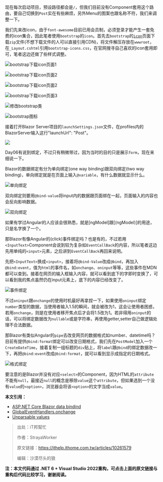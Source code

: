 现在每次启动项目，预设路径都会是`/`，但我们目前没有Component套用这个路由，要自己切换到`Post`实在有些麻烦，另外Menu的图案也跟名称不符，我们来调整一下。

我们先来改icon，由于`font-awesome`目前已用会员制，必须登录才能产生一套免费的icon集合，因此笔者使用`bootstrap`的`icon`。首先去`bootstrap`的[`icon`](https://icons.getbootstrap.com/)页面下载`zip`文件(不想下载文件的人可以直接引用CDN)，将文件解压存放在`wwwroot`，在`_Layout.cshtml`引用`bootstrap-icons.css`，在官网搜寻自己喜欢的icon套用即可，笔者这边还做了些样式调整。

![bootstrap下载icon页面1](https://img1.lequ.co/2021/12/1401.png)

![bootstrap下载icon页面2](https://img1.lequ.co/2021/12/1402.png)

![bootstrap下载icon页面2](https://img1.lequ.co/2021/12/1403.png)

![bootstrap下载icon页面3](https://img1.lequ.co/2021/12/1404.png)

![修改bootstrap类](https://img1.lequ.co/2021/12/1405.png)

![bootstrap图标](https://img1.lequ.co/2021/12/1406.png)

接着打开Blazor Server项目的`launchSettings.json`文件，在profiles内的BlazorServer输入这行"launchUrl": "Post"。

![](https://img1.lequ.co/2021/12/1407.png)

Day06有说到绑定，不过只有稍微带过，因为当时的目的只是展示`form`，现在来细说一下。

Blazor的数据绑定有分为单向绑定(one way binding)跟双向绑定(two way binding)，单向绑定就是在页面上输入`@variable`，有什么数据就显示什么。

![单向绑定](https://img1.lequ.co/2021/12/1408.png)

双向绑定则要用`@bind-value`将input内的数据跟页面绑在一起，页面输入的内容也会反向影响数据。

![双向绑定](https://img1.lequ.co/2021/12/1409.png)

如果有学过Angular的人应该会很熟悉，就是[ngModel]跟[(ngModel)]的用途，只是名字换了一个。

那Blazor有像Angular的(click)事件绑定吗？也是有的，不过若用`<InputText>`Component会说到较为复杂如`EventCallBack`的内容，所以笔者这边先用单纯的`<input>`元素，之后讲到`EventCallBack`再回来说明。

先把`<InputText>`换成`<input>`，接着将`@bind-Value`改成`@bind`，再加入`@bind:event`，值为`html`的事件名，如`onchange`、`oninput`等等，这些事件在MDN都可以查到。接着在网页的输入框输入内容，就可以看到底下的字即时变换了，可以看到我的焦点虽然仍在input元素上，底下的内容已经改变了。

![事件绑定](https://img1.lequ.co/2021/12/1410.gif)

不过`oninput`跟`onchange`的使用时机最好再拿捏一下，如果使用`oninput`绑定`number`类型的数据，当使用者输入1.5的瞬间，就会被改为1，这会让使用者困惑，若用`onchange`，则是在使用者移开焦点后才会将1.5改为1。若非得用`oninput`的话，可以将绑定数据改为`nullable`或是字符串，再使用getter,setter自己做逻辑处理不合法数据。

那Blazor有类似Angular的`pipe`去改变网页的数据格式如number、datetime吗？目前有提供`@bind:format`绑定可以改变日期格式，我们先在`PostModel`加入一个`CreateDateTime`，接着复制一组标题的`div`贴上，将`label`跟`@bind`的绑定数据改一下，再把`@bind:event`改成`@bind:format`，就可以看到显示成指定的日期格式。

![格式绑定](https://img1.lequ.co/2021/12/1411.png)

要注意的是Blazor并没有对应`<select>`的Component，因为HTML的`attribute`不能有`null`，最接近`null`的概念是移除`value`这个`attribute`，但如果选到一个没有`value`的`<option>`，浏览器会将该`<option>`的文字当成`value`。

**本文引用：**

- [ASP.NET Core Blazor data bindind](https://docs.microsoft.com/en-us/aspnet/core/blazor/components/data-binding?view=aspnetcore-5.0)
- [GlobalEventHandlers.onchange](https://developer.mozilla.org/en-US/docs/Web/API/GlobalEventHandlers/onchange)
- [Unparsable values](https://docs.microsoft.com/en-us/aspnet/core/blazor/components/data-binding?view=aspnetcore-5.0#unparsable-values-1)

>出处：iT邦幫忙
>
>作者：StrayaWorker
>
>原文链接：https://ithelp.ithome.com.tw/articles/10261579
>
>编辑：沙漠尽头的狼

**注：本文代码通过 .NET 6 + Visual Studio 2022重构，可点击上面的原文链接与重构后代码比较学习，谢谢阅读。**